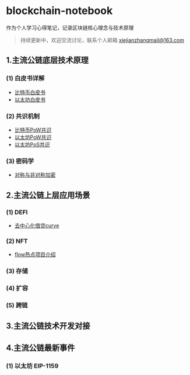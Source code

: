 
# blockchain-notebook

作为个人学习心得笔记，记录区块链核心理念与技术原理

> 持续更新中，欢迎交流讨论，联系个人邮箱 xiejianzhangmail@163.com


## 1.主流公链底层技术原理

### (1) 白皮书详解

  * [比特币白皮书](1.公链底层技术原理/1.1白皮书详解/0.比特币白皮书.md) 
  * [以太坊白皮书](1.公链底层技术原理/1.1白皮书详解/1.以太坊白皮书.md) 

### (2) 共识机制

  * [比特币PoW共识](1.公链底层技术原理/1.2共识机制/0.比特币Pow共识.md) 
  * [以太坊PoW共识](1.公链底层技术原理/1.2共识机制/1.以太坊Pow共识.md) 
  * [以太坊PoS共识](1.公链底层技术原理/1.2共识机制/2.以太坊Pos共识.md) 

### (3) 密码学

  * [对称与非对称加密](1.公链底层技术原理/1.2共识机制/0.对称与非对称加密.md) 


## 2.主流公链上层应用场景

### (1) DEFI

  * [去中心化借贷curve](2.公链上层应用场景/(1)DEFI/1.去中心化借贷curve.md) 

### (2) NFT

  * [flow热点项目介绍](2.公链上层应用场景/(1)DEFI/1.flow热点项目介绍.md) 


### (3) 存储

### (4) 扩容

### (5) 跨链


## 3.主流公链技术开发对接


## 4.主流公链最新事件


### (1) 以太坊 EIP-1159
